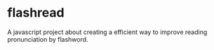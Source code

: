 # flashread
A javascript project about creating a efficient way to improve reading pronunciation by flashword.
